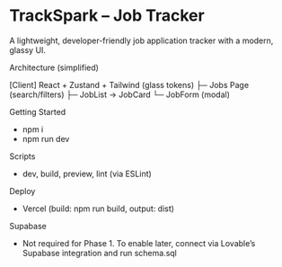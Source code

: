 # TrackSpark – Job Tracker

A lightweight, developer-friendly job application tracker with a modern, glassy UI.

Architecture (simplified)

[Client]
  React + Zustand + Tailwind (glass tokens)
    ├─ Jobs Page (search/filters)
    ├─ JobList → JobCard
    └─ JobForm (modal)

Getting Started
- npm i
- npm run dev

Scripts
- dev, build, preview, lint (via ESLint)

Deploy
- Vercel (build: npm run build, output: dist)

Supabase
- Not required for Phase 1. To enable later, connect via Lovable’s Supabase integration and run schema.sql
